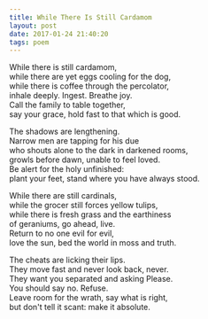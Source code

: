 ```yaml
---
title: While There Is Still Cardamom
layout: post
date: 2017-01-24 21:40:20
tags: poem
---
```


While there is still cardamom,<br>
while there are yet eggs cooling for the dog,<br>
while there is coffee through the percolator,<br>
inhale deeply. Ingest. Breathe joy.<br>
Call the family to table together,<br>
say your grace, hold fast to that which is good.

The shadows are lengthening.<br>
Narrow men are tapping for his due<br>
who shouts alone to the dark in darkened rooms,<br>
growls before dawn, unable to feel loved.<br>
Be alert for the holy unfinished:<br>
plant your feet, stand where you have always stood.

While there are still cardinals,<br>
while the grocer still forces yellow tulips,<br>
while there is fresh grass and the earthiness<br>
of geraniums, go ahead, live.<br>
Return to no one evil for evil,<br>
love the sun, bed the world in moss and truth.

The cheats are licking their lips.<br>
They move fast and never look back, never.<br>
They want you separated and asking Please.<br>
You should say no. Refuse.<br>
Leave room for the wrath, say what is right,<br>
but don't tell it scant: make it absolute.
<!--share-->